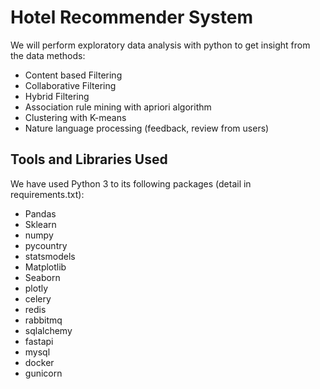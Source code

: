 # Hotel Recommender System

We will perform exploratory data analysis with python to get insight from the data
methods: 
 -  Content based Filtering
 -  Collaborative Filtering
 -  Hybrid Filtering
 -  Association rule mining with apriori algorithm
 -  Clustering with K-means
 -  Nature language processing (feedback, review from users)


## Tools and Libraries Used
We have used Python 3 to its following packages (detail in requirements.txt):
- Pandas
- Sklearn
- numpy
- pycountry
- statsmodels
- Matplotlib
- Seaborn
- plotly
- celery
- redis
- rabbitmq
- sqlalchemy
- fastapi
- mysql
- docker
- gunicorn

